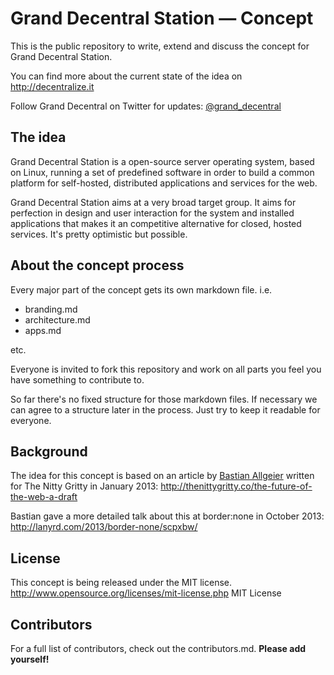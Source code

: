 # Grand Decentral Station — Concept

This is the public repository to write, extend and discuss the concept for Grand Decentral Station. 

You can find more about the current state of the idea on <http://decentralize.it>

Follow Grand Decentral on Twitter for updates: [@grand_decentral](http://twitter.com/grand_decentral)


## The idea

Grand Decentral Station is a open-source server operating system, based on Linux, running a set of predefined software in order to build a common platform for self-hosted, distributed applications and services for the web.

Grand Decentral Station aims at a very broad target group. It aims for perfection in design and user interaction for the system and installed applications that makes it an competitive alternative for closed, hosted services. It's pretty optimistic but possible. 

## About the concept process

Every major part of the concept gets its own markdown file. i.e.

- branding.md
- architecture.md
- apps.md

etc. 

Everyone is invited to fork this repository and work on all parts you feel you have something to contribute to. 

So far there's no fixed structure for those markdown files. If necessary we can agree to a structure later in the process. Just try to keep it readable for everyone.

## Background

The idea for this concept is based on an article by [Bastian Allgeier](http://bastianallgeier.com) written for The Nitty Gritty in January 2013: <http://thenittygritty.co/the-future-of-the-web-a-draft>

Bastian gave a more detailed talk about this at border:none in October 2013: <http://lanyrd.com/2013/border-none/scpxbw/>

## License 

This concept is being released under the MIT license. 
http://www.opensource.org/licenses/mit-license.php MIT License

## Contributors

For a full list of contributors, check out the contributors.md. **Please add yourself!**
